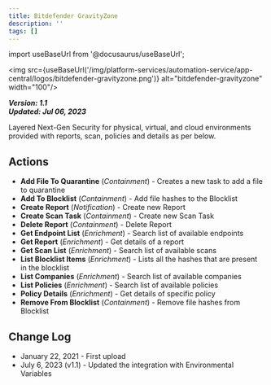 ```yaml
---
title: Bitdefender GravityZone
description: ''
tags: []
---
```

import useBaseUrl from '@docusaurus/useBaseUrl';

<img src={useBaseUrl('/img/platform-services/automation-service/app-central/logos/bitdefender-gravityzone.png')} alt="bitdefender-gravityzone" width="100"/>

***Version: 1.1  
Updated: Jul 06, 2023***

Layered Next-Gen Security for physical, virtual, and cloud environments provided with reports, scan, policies and details as per below.

## Actions

* **Add File To Quarantine** (*Containment*) - Creates a new task to add a file to quarantine
* **Add To Blocklist** (*Containment*) - Add file hashes to the Blocklist
* **Create Report** (*Notification*) - Create new Report
* **Create Scan Task** (*Containment*) - Create new Scan Task
* **Delete Report** (*Containment*) - Delete Report
* **Get Endpoint List** (*Enrichment*) - Search list of available endpoints
* **Get Report** (*Enrichment*) - Get details of a report
* **Get Scan List** (*Enrichment*) - Search list of available scans
* **List Blocklist Items** (*Enrichment*) - Lists all the hashes that are present in the blocklist
* **List Companies** (*Enrichment*) - Search list of available companies
* **List Policies** (*Enrichment*) - Search list of available policies
* **Policy Details** (*Enrichment*) - Get details of specific policy
* **Remove From Blocklist** (*Containment*) - Remove file hashes from Blocklist

## Change Log

* January 22, 2021 - First upload
* July 6, 2023 (v1.1) - Updated the integration with Environmental Variables
